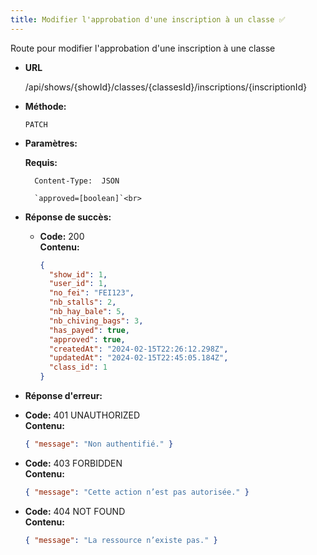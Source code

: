 ```yaml
---
title: Modifier l'approbation d'une inscription à un classe ✅
---
```


Route pour modifier l'approbation d'une inscription à une classe

- **URL**

  /api/shows/{showId}/classes/{classesId}/inscriptions/{inscriptionId}

- **Méthode:**

  `PATCH`

- **Paramètres:**

  **Requis:**

        Content-Type:  JSON

        `approved=[boolean]`<br>

- **Réponse de succès:**

  - **Code:** 200 <br />
    **Contenu:**
    ```json
    {
      "show_id": 1,
      "user_id": 1,
      "no_fei": "FEI123",
      "nb_stalls": 2,
      "nb_hay_bale": 5,
      "nb_chiving_bags": 3,
      "has_payed": true,
      "approved": true,
      "createdAt": "2024-02-15T22:26:12.298Z",
      "updatedAt": "2024-02-15T22:45:05.184Z",
      "class_id": 1
    }
    ```

- **Réponse d'erreur:**

- **Code:** 401 UNAUTHORIZED <br />
  **Contenu:**

  ```json
  { "message": "Non authentifié." }
  ```

- **Code:** 403 FORBIDDEN <br />
  **Contenu:**

  ```json
  { "message": "Cette action n’est pas autorisée." }
  ```

- **Code:** 404 NOT FOUND <br />
  **Contenu:**
  ```json
  { "message": "La ressource n’existe pas." }
  ```
